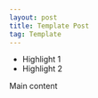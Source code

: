 ```yaml
---
layout: post
title: Template Post
tag: Template
---
```


- Highlight 1
- Highlight 2

<!--more-->

Main content
